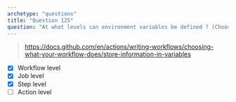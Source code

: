```yaml
---
archetype: "questions"
title: "Question 125"
question: "At what levels can environment variables be defined ? (Choose three)"
---
```



> https://docs.github.com/en/actions/writing-workflows/choosing-what-your-workflow-does/store-information-in-variables
- [x] Workflow level
- [x] Job level
- [x] Step level
- [ ] Action level
